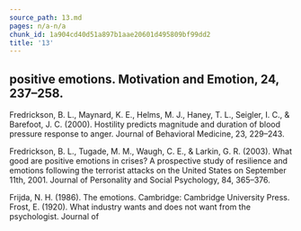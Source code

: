 ```yaml
---
source_path: 13.md
pages: n/a-n/a
chunk_id: 1a904cd40d51a897b1aae20601d495809bf99dd2
title: '13'
---
```

## positive emotions. Motivation and Emotion, 24, 237–258.

Fredrickson, B. L., Maynard, K. E., Helms, M. J., Haney, T. L., Seigler, I. C., & Barefoot, J. C. (2000). Hostility predicts magnitude and duration of blood pressure response to anger. Journal of Behavioral Medicine, 23, 229–243.

Fredrickson, B. L., Tugade, M. M., Waugh, C. E., & Larkin, G. R. (2003). What good are positive emotions in crises? A prospective study of resilience and emotions following the terrorist attacks on the United States on September 11th, 2001. Journal of Personality and Social Psychology, 84, 365–376.

Frijda, N. H. (1986). The emotions. Cambridge: Cambridge University Press. Frost, E. (1920). What industry wants and does not want from the psychologist. Journal of
